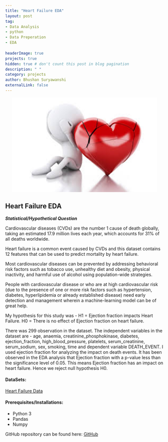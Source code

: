 ```yaml
---
title: "Heart Failure EDA"
layout: post
tag: 
- Data Analysis 
- python
- Data Preperation
- EDA

headerImage: true
projects: true
hidden: true # don't count this post in blog pagination
description: " "
category: projects
author: Bhushan Suryawanshi 
externalLink: false
---
```


<p align="center">
  <img width="460" height="300" src="/assets/images/heart_failure.jpg">
</p>


## Heart Failure EDA
<p align='justify'>

***Statistical/Hypothetical Question***

Cardiovascular diseases (CVDs) are the number 1 cause of death globally, taking an estimated 17.9 million lives each year, 
which accounts for 31% of all deaths worldwide.

Heart failure is a common event caused by CVDs and this dataset contains 12 features that can be used to predict mortality by heart failure.

Most cardiovascular diseases can be prevented by addressing behavioral risk factors such as tobacco use, unhealthy diet 
and obesity, physical inactivity, and harmful use of alcohol using population-wide strategies.

People with cardiovascular disease or who are at high cardiovascular risk (due to the presence of one or more risk factors 
such as hypertension, diabetes, hyperlipidemia or already established disease) need early detection and management wherein a 
machine-learning model can be of great help.

My hypothesis for this study was - 
H1 = Ejection fraction impacts Heart Failure. 
H0 = There is no effect of Ejection fraction on heart failure. 

There was 299 observation in the dataset. The independent variables in the dataset are - 
age, anaemia, creatinine_phosphokinase, diabetes, ejection_fraction, high_blood_pressure, platelets, serum_creatinine, 
serum_sodium, sex, smoking, time and dependent variable DEATH_EVENT. I used ejection fraction for analyzing the impact on death events.
It has been observed in the EDA analysis that Ejection fraction with a p-value less than the significance level of 0.05. 
This means Ejection fraction has an impact on heart failure. Hence we reject null hypothesis H0. 

</p>  

#### DataSets:

[Heart Failure Data](https://www.kaggle.com/andrewmvd/heart-failure-clinical-data)

#### Prerequisites/Installations:
- Python 3
- Pandas
- Numpy


GitHub repository can be found here: [GitHub](https://github.com/BhushanGitHub/bhushanGitHub.github.io/tree/main/Projects/heart_failure)
